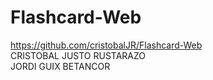 # Flashcard-Web

https://github.com/cristobalJR/Flashcard-Web  
CRISTOBAL JUSTO RUSTARAZO  
JORDI GUIX BETANCOR  